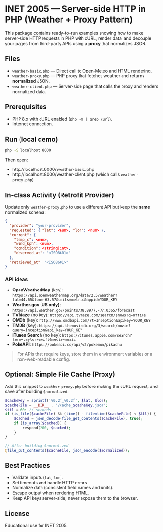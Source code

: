 # INET 2005 — Server-side HTTP in PHP (Weather + Proxy Pattern)

This package contains ready-to-run examples showing how to make server-side HTTP requests in PHP with cURL, render data, and decouple your pages from third-party APIs using a **proxy** that normalizes JSON.

## Files

- `weather-basic.php` — Direct call to Open‑Meteo and HTML rendering.
- `weather-proxy.php` — PHP proxy that fetches weather and returns **normalized** JSON.
- `weather-client.php` — Server-side page that calls the proxy and renders normalized data.

## Prerequisites

- PHP 8.x with cURL enabled (`php -m | grep curl`).
- Internet connection.

## Run (local demo)

```bash
php -S localhost:8000
```

Then open:
- http://localhost:8000/weather-basic.php
- http://localhost:8000/weather-client.php  (which calls `weather-proxy.php`)

## In-class Activity (Retrofit Provider)

Update only `weather-proxy.php` to use a different API but keep the **same** normalized schema:

```json
{
  "provider": "your-provider",
  "requested": { "lat": <num>, "lon": <num> },
  "current": {
    "temp_c": <num>,
    "wind_kph": <num>,
    "condition": <string|int>,
    "observed_at": "<ISO8601>"
  },
  "retrieved_at": "<ISO8601>"
}
```

### API ideas

- **OpenWeatherMap** (key): `https://api.openweathermap.org/data/2.5/weather?lat=44.65&lon=-63.57&units=metric&appid=YOUR_KEY`
- **Weather.gov (US only)**: `https://api.weather.gov/points/38.8977,-77.0365/forecast`
- **TVMaze** (no key): `https://api.tvmaze.com/search/shows?q=office`
- **OMDb** (key): `http://www.omdbapi.com/?t=Inception&apikey=YOUR_KEY`
- **TMDB** (key): `https://api.themoviedb.org/3/search/movie?query=inception&api_key=YOUR_KEY`
- **iTunes Search** (no key): `https://itunes.apple.com/search?term=taylor+swift&media=music`
- **PokeAPI**: `https://pokeapi.co/api/v2/pokemon/pikachu`

> For APIs that require keys, store them in environment variables or a non-web-readable config.

## Optional: Simple File Cache (Proxy)

Add this snippet to `weather-proxy.php` before making the cURL request, and save after building `$normalized`:

```php
$cacheKey = sprintf('%0.2f_%0.2f', $lat, $lon);
$cacheFile = __DIR__ . "/cache_$cacheKey.json";
$ttl = 60; // seconds
if (is_file($cacheFile) && (time() - filemtime($cacheFile) < $ttl)) {
    $cached = json_decode(file_get_contents($cacheFile), true);
    if (is_array($cached)) {
        respond(200, $cached);
    }
}

// After building $normalized
@file_put_contents($cacheFile, json_encode($normalized));
```

## Best Practices

- Validate inputs (`lat`, `lon`).
- Set timeouts and handle HTTP errors.
- Normalize data (consistent field names and units).
- Escape output when rendering HTML.
- Keep API keys server-side; never expose them to the browser.

## License

Educational use for INET 2005.
